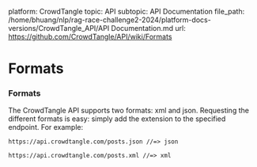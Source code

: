 platform: CrowdTangle
topic: API
subtopic: API Documentation
file_path: /home/bhuang/nlp/rag-race-challenge2-2024/platform-docs-versions/CrowdTangle_API/API Documentation.md
url: https://github.com/CrowdTangle/API/wiki/Formats

# Formats

### [](#formats)Formats

The CrowdTangle API supports two formats: xml and json. Requesting the different formats is easy: simply add the extension to the specified endpoint. For example:

`https://api.crowdtangle.com/posts.json //=> json`

`https://api.crowdtangle.com/posts.xml //=> xml`
